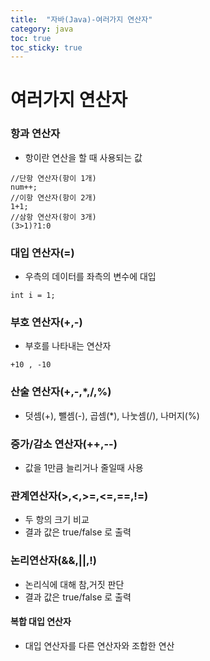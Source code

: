 ```yaml
---
title:  "자바(Java)-여러가지 연산자"
category: java
toc: true
toc_sticky: true
---
```








# 여러가지 연산자



### 항과 연산자

- 항이란 연산을 할 때 사용되는 값

```
//단항 연산자(항이 1개)
num++;
//이항 연산자(항이 2개)
1+1;
//삼항 연산자(항이 3개)
(3>1)?1:0
```



### 대입 연산자(=)

- 우측의 데이터를 좌측의 변수에 대입

```
int i = 1;
```



### 부호 연산자(+,-)

- 부호를 나타내는 연산자

```
+10 , -10
```



### 산술 연산자(+,-,*,/,%)

- 덧셈(+), 뺄셈(-), 곱셈(*), 나눗셈(/), 나머지(%)



### 증가/감소 연산자(++,--)

- 값을 1만큼 늘리거나 줄일때 사용



### 관계연산자(>,<,>=,<=,==,!=)

- 두 항의 크기 비교
- 결과 값은 true/false 로 출력



### 논리연산자(&&,||,!)

- 논리식에 대해 참,거짓 판단
- 결과 값은 true/false 로 출력



#### 복합 대입 연산자

- 대입 연산자를 다른 연산자와 조합한 연산

